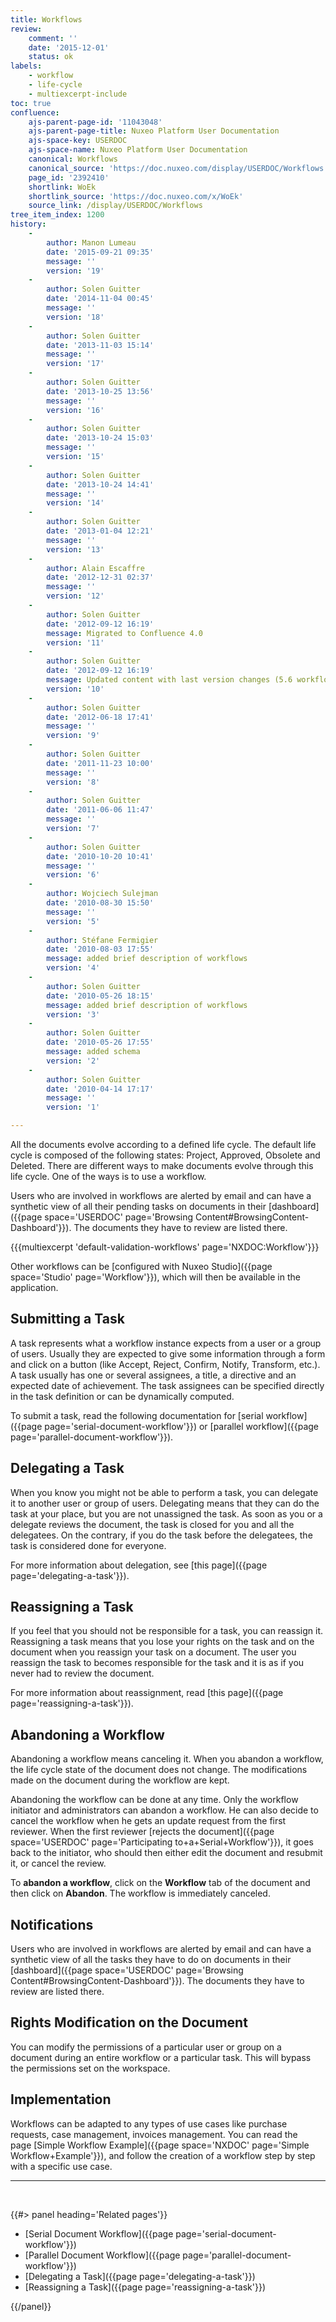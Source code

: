 ```yaml
---
title: Workflows
review:
    comment: ''
    date: '2015-12-01'
    status: ok
labels:
    - workflow
    - life-cycle
    - multiexcerpt-include
toc: true
confluence:
    ajs-parent-page-id: '11043048'
    ajs-parent-page-title: Nuxeo Platform User Documentation
    ajs-space-key: USERDOC
    ajs-space-name: Nuxeo Platform User Documentation
    canonical: Workflows
    canonical_source: 'https://doc.nuxeo.com/display/USERDOC/Workflows'
    page_id: '2392410'
    shortlink: WoEk
    shortlink_source: 'https://doc.nuxeo.com/x/WoEk'
    source_link: /display/USERDOC/Workflows
tree_item_index: 1200
history:
    -
        author: Manon Lumeau
        date: '2015-09-21 09:35'
        message: ''
        version: '19'
    -
        author: Solen Guitter
        date: '2014-11-04 00:45'
        message: ''
        version: '18'
    -
        author: Solen Guitter
        date: '2013-11-03 15:14'
        message: ''
        version: '17'
    -
        author: Solen Guitter
        date: '2013-10-25 13:56'
        message: ''
        version: '16'
    -
        author: Solen Guitter
        date: '2013-10-24 15:03'
        message: ''
        version: '15'
    -
        author: Solen Guitter
        date: '2013-10-24 14:41'
        message: ''
        version: '14'
    -
        author: Solen Guitter
        date: '2013-01-04 12:21'
        message: ''
        version: '13'
    -
        author: Alain Escaffre
        date: '2012-12-31 02:37'
        message: ''
        version: '12'
    -
        author: Solen Guitter
        date: '2012-09-12 16:19'
        message: Migrated to Confluence 4.0
        version: '11'
    -
        author: Solen Guitter
        date: '2012-09-12 16:19'
        message: Updated content with last version changes (5.6 workflow)
        version: '10'
    -
        author: Solen Guitter
        date: '2012-06-18 17:41'
        message: ''
        version: '9'
    -
        author: Solen Guitter
        date: '2011-11-23 10:00'
        message: ''
        version: '8'
    -
        author: Solen Guitter
        date: '2011-06-06 11:47'
        message: ''
        version: '7'
    -
        author: Solen Guitter
        date: '2010-10-20 10:41'
        message: ''
        version: '6'
    -
        author: Wojciech Sulejman
        date: '2010-08-30 15:50'
        message: ''
        version: '5'
    -
        author: Stéfane Fermigier
        date: '2010-08-03 17:55'
        message: added brief description of workflows
        version: '4'
    -
        author: Solen Guitter
        date: '2010-05-26 18:15'
        message: added brief description of workflows
        version: '3'
    -
        author: Solen Guitter
        date: '2010-05-26 17:55'
        message: added schema
        version: '2'
    -
        author: Solen Guitter
        date: '2010-04-14 17:17'
        message: ''
        version: '1'

---
```

All the documents evolve according to a defined life cycle. The default life cycle is composed of the following states: Project, Approved, Obsolete and Deleted. There are different ways to make documents evolve through this life cycle. One of the ways is to use a workflow.

Users who are involved in workflows are alerted by email and can have a synthetic view of all their pending tasks on documents in their&nbsp;[dashboard]({{page space='USERDOC' page='Browsing Content#BrowsingContent-Dashboard'}}). The documents they have to review are listed there.

{{{multiexcerpt 'default-validation-workflows' page='NXDOC:Workflow'}}}

Other workflows can be [configured with Nuxeo Studio]({{page space='Studio' page='Workflow'}}), which will then be available in the application.

## Submitting a Task

A task represents what a workflow instance expects from a user or a group of users. Usually they are expected to give some information through a form and click on a button (like Accept, Reject, Confirm, Notify, Transform, etc.). A task usually has one or several assignees, a title, a directive and an expected date of achievement.&nbsp;The task assignees can be specified directly in the task definition or can be dynamically computed.

To submit a task, read the following documentation for [serial workflow]({{page page='serial-document-workflow'}}) or [parallel workflow]({{page page='parallel-document-workflow'}}). &nbsp;

## Delegating a Task

When you know you might not be able to perform a task, you can delegate it to another user or group of users. Delegating means that they can do the task at your place, but you are not unassigned the task. As soon as you or a delegate reviews the document, the task is closed for you and all the delegatees. On the contrary, if you do the task before the delegatees, the task is considered done for everyone.

For more information about delegation, see [this page]({{page page='delegating-a-task'}}).

## Reassigning a Task

If you feel that you should not be responsible for a task, you can reassign it. Reassigning a task means that you lose your rights on the task and on the document when you reassign your task on a document. The user you reassign the task to becomes responsible for the task and it is as if you never had to review the document.&nbsp;

For more information about reassignment, read [this page]({{page page='reassigning-a-task'}}).&nbsp;

## Abandoning a Workflow

Abandoning a workflow means canceling it. When you abandon a workflow, the life cycle state of the document does not change. The modifications made on the document during the workflow are kept.

Abandoning the workflow can be done at any time. Only the workflow initiator and administrators can abandon a workflow.&nbsp;He can also decide to cancel the workflow when he gets an update request from the first reviewer. When the first reviewer&nbsp;[rejects the document]({{page space='USERDOC' page='Participating to+a+Serial+Workflow'}}), it goes back to the initiator, who should then either edit the document and resubmit it, or cancel the review.

To **abandon a workflow**, click on the **Workflow** tab of the document and then click on **Abandon**.&nbsp;The workflow is immediately canceled.

## Notifications

Users who are involved in workflows are alerted by email and can have a synthetic view of all the tasks they have to do on documents in their [dashboard]({{page space='USERDOC' page='Browsing Content#BrowsingContent-Dashboard'}}). The documents they have to review are listed there.

## Rights Modification on the Document

You can modify the permissions of a particular user or group on a document during an entire workflow or a particular task. This will bypass the permissions set on the workspace.&nbsp;

## Implementation

Workflows can be adapted to any types of use cases like purchase requests, case management, invoices management. You can&nbsp;read the page&nbsp;[Simple Workflow Example]({{page space='NXDOC' page='Simple Workflow+Example'}}), and follow the creation of a workflow step by step with a specific use case.

* * *

&nbsp;

<div class="row" data-equalizer data-equalize-on="medium"><div class="column medium-6">{{#> panel heading='Related pages'}}

-   [Serial Document Workflow]({{page page='serial-document-workflow'}})
-   [Parallel Document Workflow]({{page page='parallel-document-workflow'}})
-   [Delegating a Task]({{page page='delegating-a-task'}})
-   [Reassigning a Task]({{page page='reassigning-a-task'}})

{{/panel}}</div><div class="column medium-6">

&nbsp;

</div></div>
